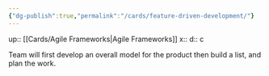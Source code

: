 ```yaml
---
{"dg-publish":true,"permalink":"/cards/feature-driven-development/"}
---
```


up:: [[Cards/Agile Frameworks\|Agile Frameworks]] 
x:: 
d:: c

Team will first develop an overall model for the product then build a list, and plan the work.